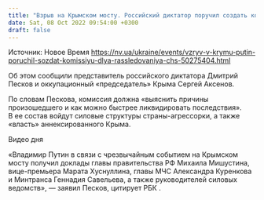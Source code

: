 ```yaml
---
title: "Взрыв на Крымском мосту. Российский диктатор поручил создать комиссию для расследования «чрезвычайной ситуации»"
date: Sat, 08 Oct 2022 09:54:00 +0300
draft: false
---
```

Источник: Новое Время https://nv.ua/ukraine/events/vzryv-v-krymu-putin-poruchil-sozdat-komissiyu-dlya-rassledovaniya-chs-50275404.html


Об этом сообщили представитель российского диктатора Дмитрий Песков и оккупационный «председатель» Крыма Сергей Аксенов.

 По словам Пескова, комиссия должна «выяснить причины произошедшего и как можно быстрее ликвидировать последствия». В ее состав войдут силовые структуры страны-агрессорки, а также «власть» аннексированного Крыма.

 Видео дня   

«Владимир Путин в связи с чрезвычайным событием на Крымском мосту получил доклады главы правительства РФ Михаила Мишустина, вице-премьера Марата Хуснуллина, главы МЧС Александра Куренкова и Минтранса Геннадия Савельева, а также руководителей силовых ведомств», — заявил Песков, цитирует РБК .
